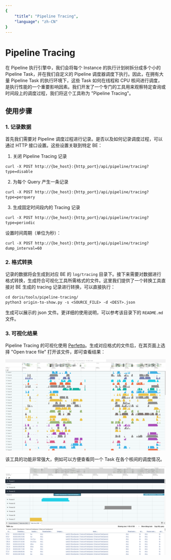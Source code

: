 ```yaml
---
{
    "title": "Pipeline Tracing",
    "language": "zh-CN"
}
---
```


<!-- 
Licensed to the Apache Software Foundation (ASF) under one
or more contributor license agreements.  See the NOTICE file
distributed with this work for additional information
regarding copyright ownership.  The ASF licenses this file
to you under the Apache License, Version 2.0 (the
"License"); you may not use this file except in compliance
with the License.  You may obtain a copy of the License at

  http://www.apache.org/licenses/LICENSE-2.0

Unless required by applicable law or agreed to in writing,
software distributed under the License is distributed on an
"AS IS" BASIS, WITHOUT WARRANTIES OR CONDITIONS OF ANY
KIND, either express or implied.  See the License for the
specific language governing permissions and limitations
under the License.
-->

# Pipeline Tracing

在 Pipeline 执行引擎中，我们会将每个 Instance 的执行计划树拆分成多个小的 Pipeline Task，并在我们自定义的 Pipeline 调度器调度下执行。因此，在拥有大量 Pipeline Task 的执行环境下，这些 Task 如何在线程和 CPU 核间进行调度，是执行性能的一个重要影响因素。我们开发了一个专门的工具用来观察特定查询或时间段上的调度过程，我们将这个工具称为 "Pipeline Tracing"。

## 使用步骤

### 1. 记录数据

首先我们需要对 Pipeline 调度过程进行记录。是否以及如何记录调度过程，可以通过 HTTP 接口设置。这些设置关联到特定 BE：

1. 关闭 Pipeline Tracing 记录

```shell
curl -X POST http://{be_host}:{http_port}/api/pipeline/tracing?type=disable
```

2. 为每个 Query 产生一条记录

```shell
curl -X POST http://{be_host}:{http_port}/api/pipeline/tracing?type=perquery
```

3. 生成固定时间段内的 Tracing 记录

```shell
curl -X POST http://{be_host}:{http_port}/api/pipeline/tracing?type=periodic
```

设置时间周期（单位为秒）：
```shell
curl -X POST http://{be_host}:{http_port}/api/pipeline/tracing?dump_interval=60
```

### 2. 格式转换

记录的数据将会生成到对应 BE 的 `log/tracing` 目录下。接下来需要对数据进行格式转换，生成符合可视化工具所需格式的文件。这里我们提供了一个转换工具直接对 BE 生成的 tracing 记录进行转换，可以直接执行：

```shell
cd doris/tools/pipeline-tracing/
python3 origin-to-show.py -s <SOURCE_FILE> -d <DEST>.json
```

生成可以展示的 json 文件。更详细的使用说明，可以参考该目录下的 `README.md` 文件。

### 3. 可视化结果

Pipeline Tracing 的可视化使用 [Perfetto](https://ui.perfetto.dev/)。生成对应格式的文件后，在其页面上选择 "Open trace file" 打开该文件，即可查看结果：

![](/images/tracing1.png)

该工具的功能非常强大，例如可以方便查看同一个 Task 在各个核间的调度情况。

![](/images/tracing2.png)
